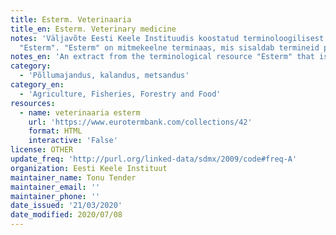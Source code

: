 ```yaml
---
title: Esterm. Veterinaaria
title_en: Esterm. Veterinary medicine
notes: 'Väljavõte Eesti Keele Instituudis koostatud terminoloogilisest ressursist
  "Esterm". "Esterm" on mitmekeelne terminaas, mis sisaldab termineid peamiselt Eesti Vabariigi ja Euroopa Liidu õigusaktidest. Terminibaas sisaldab terminoloogiat enam kui 50 domeenist.'
notes_en: 'An extract from the terminological resource "Esterm" that is compiled in the Institute of the Estonian Language. "Esterm" is a multilingual termbase which includes terms mainly from the legal acts of the Republic of Estonia and the European Union. The termbase contains terminology from more than 50 domains.'
category:
  - 'Põllumajandus, kalandus, metsandus'
category_en:
  - 'Agriculture, Fisheries, Forestry and Food'
resources:
  - name: veterinaaria esterm
    url: 'https://www.eurotermbank.com/collections/42'
    format: HTML
    interactive: 'False'
license: OTHER
update_freq: 'http://purl.org/linked-data/sdmx/2009/code#freq-A'
organization: Eesti Keele Instituut
maintainer_name: Tonu Tender
maintainer_email: ''
maintainer_phone: ''
date_issued: '21/03/2020'
date_modified: 2020/07/08
---
```

